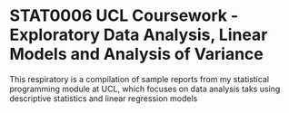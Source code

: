 # STAT0006 UCL Coursework - Exploratory Data Analysis, Linear Models and Analysis of Variance

This respiratory is a compilation of sample reports from my statistical programming module at UCL, which focuses on data analysis taks using descriptive statistics and linear regression models

